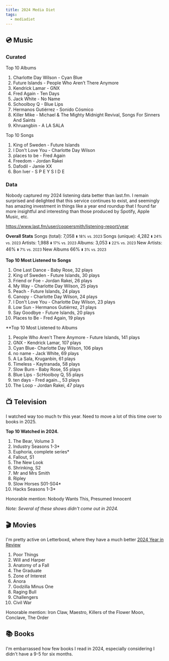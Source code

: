 ```yaml
---
title: 2024 Media Diet
tags:
  - mediadiet
---
```

## 💿 Music 

### Curated

 Top 10 Albums

1. Charlotte Day Wilson - Cyan Blue
2. Future Islands - People Who Aren’t There Anymore
3. Kendrick Lamar - GNX
4. Fred Again - Ten Days
5. Jack White - No Name
6. Schoolboy Q - Blue Lips
7. Hermanos Gutiérrez - Sonido Cósmico
8. Killer Mike - Michael & The Mighty Midnight Revival, Songs For Sinners And Saints
9. Khruangbin - A LA SALA

 Top 10 Songs 
1. King of Sweden - Future Islands
2. I Don't Love You - Charlotte Day Wilson
3. places to be - Fred Again
4. Freedom - Jordan Rakei
5. Dafodil - Jamie XX
6. Bon Iver - S P E Y S I D E

### Data

Nobody captured my 2024 listening data better than last.fm. I remain surprised and delighted that this service continues to exist, and seemingly has amazing investment in things like a year end roundup that I found far more insightful and interesting than those produced by Spotify, Apple Music, etc.

https://www.last.fm/user/coopersmith/listening-report/year


**Overall Stats**
Songs (total): 7,058   <small> ⬇️ 18% vs. 2023 </small>
Songs (unique): 4,282 <small> ⬇️ 24% vs. 2023 </small> 
Artists: 1,988   <small> ⬇️ 17% vs. 2023 </small>
Albums: 3,053  <small> ⬇️ 22% vs. 2023 </small>
New Artists: 46% <small> ⬇️ 7% vs. 2023 </small>
New Albums 66% <small> ⬇️ 3% vs. 2023 </small>

**Top 10 Most Listened to Songs**

1. One Last Dance - Baby Rose, 32 plays
2. King of Sweden - Future Islands, 30 plays
3. Friend or Foe - Jordan Rakei, 26 plays
4. My Way - Charlotte Day Wilson, 25 plays
5. Peach - Future Islands, 24 plays
6. Canopy - Charlotte Day Wilson, 24 plays
7. I Don't Love You - Charlotte Day Wilson, 23 plays
8. Low Sun - Hermanos Gutiérrez, 21 plays
9. Say Goodbye - Future Islands, 20 plays
10. Places to Be - Fred Again, 19 plays


**Top 10 Most Listened to Albums

1. People Who Aren't There Anymore - Future Islands, 141 plays
2. GNX - Kendrick Lamar, 107 plays
3. Cyan Blue- Charlotte Day Wilson, 106 plays
4. no name - Jack White, 69 plays
5. A La Sala, Kruganbin, 61 plays
6. Timeless - Kaytranada, 58 plays
7. Slow Burn - Baby Rose, 55 plays
8. Blue Lips - ScHoolboy Q, 55 plays
9. ten days - Fred again.., 53 plays
10. The Loop - Jordan Rakei, 47 plays

## 📺 Television
I watched way too much tv this year. Need to move a lot of this time over to books in 2025.

**Top 10 Watched in 2024.**
1. The Bear, Volume 3
2. Industry Seasons 1-3*
3. Euphoria, complete series*
4. Fallout, S1
5. The New Look
6. Shrinking, S2
7. Mr and Mrs Smith
8. Ripley
9. Slow Horses S01-S04*
10. Hacks Seasons 1-3*

Honorable mention: Nobody Wants This, Presumed Innocent

*Note: Several of these shows didn't come out in 2024.* 

## 🎬 Movies
I'm pretty active on Letterboxd, where they have a much better [2024 Year in Review](https://letterboxd.com/coopersmith/year/2024/)

1. Poor Things
2. Will and Harper
3. Anatomy of a Fall
4. The Graduate
5. Zone of Interest
6. Anora
7. Godzilla Minus One
8. Raging Bull
9. Challengers
10. Civil War

Honorable mention: Iron Claw, Maestro, Killers of the Flower Moon, Conclave, The Order

## 📚 Books
I'm embarrassed how few books I read in 2024, especially considering I didn't have a 9-5 for six months. 




